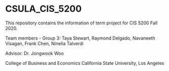# CSULA_CIS_5200

This repository contains the information of term project for CIS 5200 Fall 2020.

Team members - Group 3: Taya Stewart, Raymond Delgado, Navaneeth Visagan, Frank Chen, Ninelia Talverdi

Advisor: Dr. Jongwook Woo

College of Business and Economics
California State University, Los Angeles
